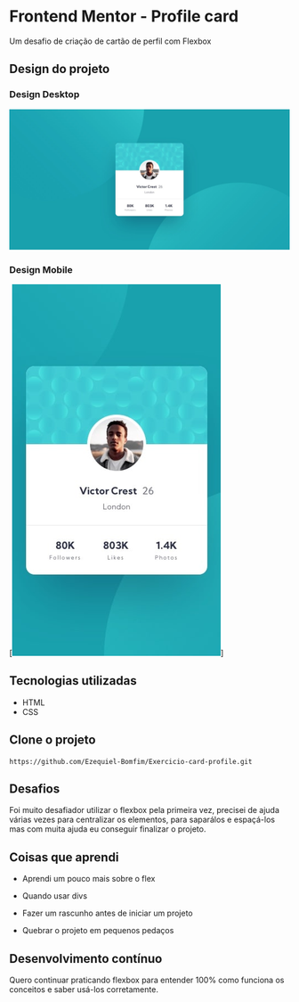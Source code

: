 # Frontend Mentor - Profile card 

Um desafio de criação de cartão de perfil com Flexbox

## Design do projeto

### Design Desktop

<img src="./design/desktop-design.jpg" alt="imagem de design desktop do projeto Profile card ">

### Design Mobile
[<img src="./design/mobile-design.jpg" alt="imagem de design mobile do projeto Profile card ">]

## Tecnologias utilizadas

- HTML
- CSS


## Clone o projeto
```
https://github.com/Ezequiel-Bomfim/Exercicio-card-profile.git
```
## Desafios

Foi muito desafiador utilizar o flexbox pela primeira vez, precisei de ajuda várias vezes para centralizar os elementos, para saparálos e espaçá-los mas com muita ajuda eu conseguir finalizar o projeto.

## Coisas que aprendi

- Aprendi um pouco mais sobre o flex 

- Quando usar divs

- Fazer um rascunho antes de iniciar um projeto

- Quebrar o projeto em pequenos pedaços

## Desenvolvimento contínuo

Quero continuar praticando flexbox para entender 100% como funciona os conceitos e saber usá-los corretamente.
